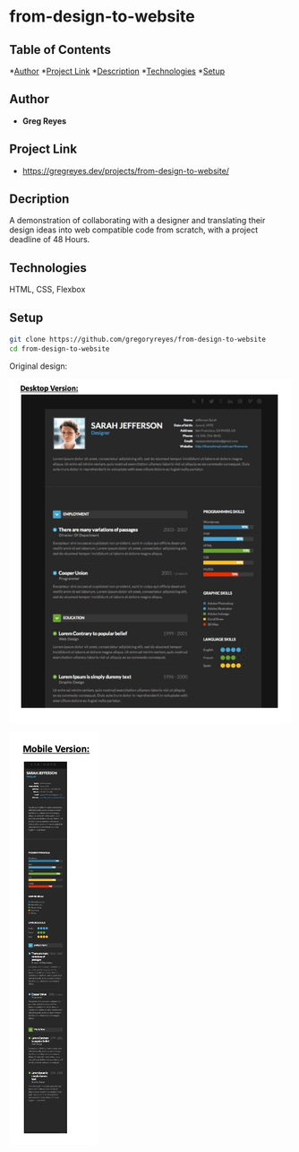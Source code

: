 # from-design-to-website

## Table of Contents

*[Author](#author)
*[Project Link](#project-link)
*[Description](#description)
*[Technologies](#technologies)
*[Setup](#setup)

## Author

* **Greg Reyes**

## Project Link

* https://gregreyes.dev/projects/from-design-to-website/

## Decription

A demonstration of collaborating with a designer and translating their design ideas into web compatible code from scratch, with a project deadline of 48 Hours.

## Technologies

HTML, CSS, Flexbox

## Setup

```sh
git clone https://github.com/gregoryreyes/from-design-to-website
cd from-design-to-website
```

Original design:

![Desktop Design](./assets/resume-design-desktop.png)

![Mobile Design](./assets/resume-design-mobile.png)